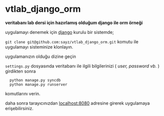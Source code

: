 vtlab_django_orm
================

**veritabanı lab dersi için hazırlamış olduğum django ile orm örneği**

uygulamayı denemek için [django](https://www.djangoproject.com/) kurulu bir sistemde;

`git clone git@github.com:sayz/vtlab_django_orm.git` komutu ile uygulamayı sisteminize klonlayın.

uygulamanızın olduğu dizine geçin

`settings.py` dosyasında veritabanı ile ilgili bilgilerinizi ( *user, password vb.* ) girdikten sonra


```
  python manage.py syncdb
  python manage.py runserver
```

komutlarını verin. 

daha sonra tarayıcınızdan [localhost:8080](http://localhost:8000/) adresine girerek uygulamaya erişebilirsiniz.
